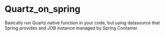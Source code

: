 # Quartz_on_spring
Basically run Quartz native function in your code, but using datasource that Spring provides and JOB instance managed by Spring Container.
